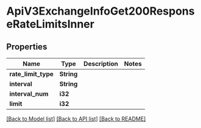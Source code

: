 # ApiV3ExchangeInfoGet200ResponseRateLimitsInner

## Properties

Name | Type | Description | Notes
------------ | ------------- | ------------- | -------------
**rate_limit_type** | **String** |  | 
**interval** | **String** |  | 
**interval_num** | **i32** |  | 
**limit** | **i32** |  | 

[[Back to Model list]](../README.md#documentation-for-models) [[Back to API list]](../README.md#documentation-for-api-endpoints) [[Back to README]](../README.md)


